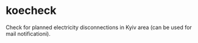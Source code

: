 koecheck
========

Check for planned electricity disconnections in Kyiv area (can be used for mail notificationi).
